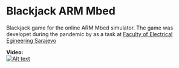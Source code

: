 # Blackjack ARM Mbed 

Blackjack game for the online ARM Mbed simulator. The game was developet during the pandemic by as a task at [Faculty of Electrical Egineering Sarajevo](http://www.etf.unsa.ba/)

**Video:** 
<br/>
[![Alt text](https://img.youtube.com/vi/xYjrApLDcSg/0.jpg)](https://www.youtube.com/watch?v=xYjrApLDcSg)
